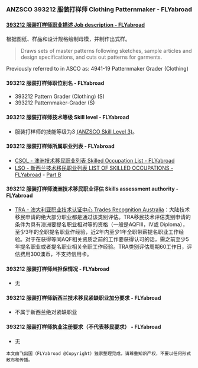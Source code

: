 ### ANZSCO 393212 服装打样师 Clothing Patternmaker - FLYabroad ###

#### [393212 服装打样师职业描述 Job description - FLYabroad](http://www.flyabroadvisa.com/anzsco/3932.html#393212)

根据图纸、样品和设计规格绘制母模，并制作出式样。 

> Draws sets of master patterns following sketches, sample articles and design specifications, and cuts out patterns for garments.

Previously referred to in ASCO as:
4941-19 Patternmaker Grader (Clothing)

#### 393212 服装打样师职位别名 - FLYabroad
 
- 393212 Pattern Grader (Clothing) (S)
- 393212 Patternmaker-Grader (S)

#### 393212 服装打样师技术等级 Skill level - FLYabroad

- 服装打样师的技能等级为3 [(ANZSCO Skill Level 3)](http://www.flyabroadvisa.com/anzsco/)。

#### 393212 服装打样师所属职业列表 - FLYabroad

- [CSOL - 澳洲技术移民职业列表 Skilled Occupation List - FLYabroad](http://www.flyabroadvisa.com/sol/)
- [LSO - 新西兰技术移民职业列表 LIST OF SKILLED OCCUPATIONS - FLYabroad](http://nz.flyabroadvisa.com/lso/) - [Part B](partb)

#### 393212 服装打样师澳洲技术移民职业评估 Skills assessment authority - FLYabroad

- [TRA - 澳大利亚职业技术认证中心 Trades Recognition Australia](http://www.flyabroadvisa.com/ass/tra.html)：大陆技术移民申请的绝大部分职业都是通过该类别评估。TRA移民技术评估类别申请的条件为具有澳洲要提名职业相对等的资格（一般是AQFIII，IV或 Diploma），至少3年的全职提名职业作经验，近2年内至少1年全职带薪提名职业工作经验。对于在获得等同AQF相关资质之前的工作要获得认可的话，需之前至少5年提名职业或者提名职业相关全职工作经验。TRA类别评估周期60工作日，评估费用300澳币，不支持信用卡。

#### 393212 服装打样师州担保情况 - FLYabroad

- 无

#### 393212 服装打样师新西兰技术移民紧缺职业加分要求 - FLYabroad

- 不属于新西兰绝对紧缺职业

#### 393212 服装打样师执业注册要求（不代表移民要求） - FLYabroad

- 无

`本文由飞出国（FLYabroad @Copyright）独家整理完成，请尊重知识产权，不要以任何形式散布和传播。`